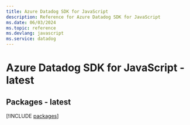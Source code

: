 ```yaml
---
title: Azure Datadog SDK for JavaScript
description: Reference for Azure Datadog SDK for JavaScript
ms.date: 06/03/2024
ms.topic: reference
ms.devlang: javascript
ms.service: datadog
---
```

# Azure Datadog SDK for JavaScript - latest
## Packages - latest
[!INCLUDE [packages](datadog-index.md)]